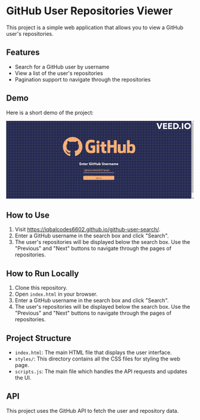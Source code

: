 # GitHub User Repositories Viewer

This project is a simple web application that allows you to view a GitHub user's repositories.

## Features

- Search for a GitHub user by username
- View a list of the user's repositories
- Pagination support to navigate through the repositories

## Demo

Here is a short demo of the project:

![Demo GIF](./assets/record.gif)

## How to Use

1. Visit https://iqbalcodes6602.github.io/github-user-search/.
2. Enter a GitHub username in the search box and click "Search".
3. The user's repositories will be displayed below the search box. Use the "Previous" and "Next" buttons to navigate through the pages of repositories.
   
## How to Run Locally

1. Clone this repository.
2. Open `index.html` in your browser.
3. Enter a GitHub username in the search box and click "Search".
4. The user's repositories will be displayed below the search box. Use the "Previous" and "Next" buttons to navigate through the pages of repositories.

## Project Structure

- `index.html`: The main HTML file that displays the user interface.
- `styles/`: This directory contains all the CSS files for styling the web page.
- `scripts.js`: The main file which handles the API requests and updates the UI.

## API

This project uses the GitHub API to fetch the user and repository data.
